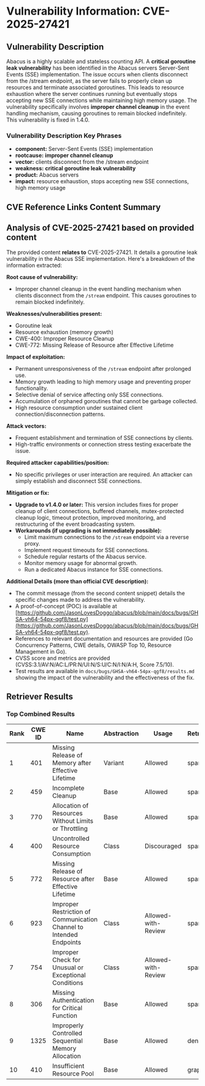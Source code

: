 # Vulnerability Information: CVE-2025-27421

## Vulnerability Description
Abacus is a highly scalable and stateless counting API. A **critical goroutine leak vulnerability** has been identified in the Abacus servers Server-Sent Events (SSE) implementation. The issue occurs when clients disconnect from the /stream endpoint, as the server fails to properly clean up resources and terminate associated goroutines. This leads to resource exhaustion where the server continues running but eventually stops accepting new SSE connections while maintaining high memory usage. The vulnerability specifically involves **improper channel cleanup** in the event handling mechanism, causing goroutines to remain blocked indefinitely. This vulnerability is fixed in 1.4.0.

### Vulnerability Description Key Phrases
- **component:** Server-Sent Events (SSE) implementation
- **rootcause:** **improper channel cleanup**
- **vector:** clients disconnect from the /stream endpoint
- **weakness:** **critical goroutine leak vulnerability**
- **product:** Abacus servers
- **impact:** resource exhaustion, stops accepting new SSE connections, high memory usage

## CVE Reference Links Content Summary
## Analysis of CVE-2025-27421 based on provided content

The provided content **relates to** CVE-2025-27421. It details a goroutine leak vulnerability in the Abacus SSE implementation. Here's a breakdown of the information extracted:

**Root cause of vulnerability:**

*   Improper channel cleanup in the event handling mechanism when clients disconnect from the `/stream` endpoint. This causes goroutines to remain blocked indefinitely.

**Weaknesses/vulnerabilities present:**

*   Goroutine leak
*   Resource exhaustion (memory growth)
*   CWE-400: Improper Resource Cleanup
*   CWE-772: Missing Release of Resource after Effective Lifetime

**Impact of exploitation:**

*   Permanent unresponsiveness of the `/stream` endpoint after prolonged use.
*   Memory growth leading to high memory usage and preventing proper functionality.
*   Selective denial of service affecting only SSE connections.
*   Accumulation of orphaned goroutines that cannot be garbage collected.
*   High resource consumption under sustained client connection/disconnection patterns.

**Attack vectors:**

*   Frequent establishment and termination of SSE connections by clients.
*   High-traffic environments or connection stress testing exacerbate the issue.

**Required attacker capabilities/position:**

*   No specific privileges or user interaction are required. An attacker can simply establish and disconnect SSE connections.

**Mitigation or fix:**

*   **Upgrade to v1.4.0 or later:** This version includes fixes for proper cleanup of client connections, buffered channels, mutex-protected cleanup logic, timeout protection, improved monitoring, and restructuring of the event broadcasting system.
*   **Workarounds (if upgrading is not immediately possible):**
    *   Limit maximum connections to the `/stream` endpoint via a reverse proxy.
    *   Implement request timeouts for SSE connections.
    *   Schedule regular restarts of the Abacus service.
    *   Monitor memory usage for abnormal growth.
    *   Run a dedicated Abacus instance for SSE connections.

**Additional Details (more than official CVE description):**

*   The commit message (from the second content snippet) details the specific changes made to address the vulnerability.
*   A proof-of-concept (POC) is available at [https://github.com/JasonLovesDoggo/abacus/blob/main/docs/bugs/GHSA-vh64-54px-qgf8/test.py](https://github.com/JasonLovesDoggo/abacus/blob/main/docs/bugs/GHSA-vh64-54px-qgf8/test.py).
*   References to relevant documentation and resources are provided (Go Concurrency Patterns, CWE details, OWASP Top 10, Resource Management in Go).
*   CVSS score and metrics are provided (CVSS:3.1/AV:N/AC:L/PR:N/UI:N/S:U/C:N/I:N/A:H, Score 7.5/10).
*   Test results are available in `docs/bugs/GHSA-vh64-54px-qgf8/results.md` showing the impact of the vulnerability and the effectiveness of the fix.

## Retriever Results

### Top Combined Results

| Rank | CWE ID | Name | Abstraction | Usage  | Retrievers | Individual Scores |
|------|--------|------|-------------|-------|------------|-------------------|
| 1 | 401 | Missing Release of Memory after Effective Lifetime | Variant | Allowed | sparse | 0.455 |
| 2 | 459 | Incomplete Cleanup | Base | Allowed | sparse | 0.455 |
| 3 | 770 | Allocation of Resources Without Limits or Throttling | Base | Allowed | sparse | 0.436 |
| 4 | 400 | Uncontrolled Resource Consumption | Class | Discouraged | sparse | 0.432 |
| 5 | 772 | Missing Release of Resource after Effective Lifetime | Base | Allowed | sparse | 0.418 |
| 6 | 923 | Improper Restriction of Communication Channel to Intended Endpoints | Class | Allowed-with-Review | sparse | 0.416 |
| 7 | 754 | Improper Check for Unusual or Exceptional Conditions | Class | Allowed-with-Review | sparse | 0.407 |
| 8 | 306 | Missing Authentication for Critical Function | Base | Allowed | sparse | 0.401 |
| 9 | 1325 | Improperly Controlled Sequential Memory Allocation | Base | Allowed | dense | 0.463 |
| 10 | 410 | Insufficient Resource Pool | Base | Allowed | graph | 0.003 |

